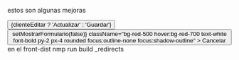 estos son algunas mejoras
<div className="flex items-center justify-end space-x-2">
                <button
                    type="submit"
                    className="bg-blue-500 hover:bg-blue-700 text-white font-bold py-2 px-4 rounded focus:outline-none focus:shadow-outline"
                >
                    {clienteEditar ? 'Actualizar' : 'Guardar'}
                </button>
                <button
                    type="button"
                    onClick={() => setMostrarFormulario(false)}
                    className="bg-red-500 hover:bg-red-700 text-white font-bold py-2 px-4 rounded focus:outline-none focus:shadow-outline"
                >
                    Cancelar
                </button>
            </div>
        </form>
en el front-dist 
nmp run build
_redirects
